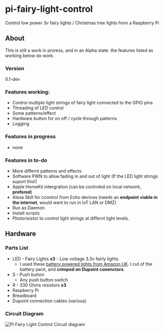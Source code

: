 # pi-fairy-light-control
Control low power 3v fairy lights / Christmas tree lights from a Raspberry Pi

## About
This is still a work in proress, and in an Alpha state. the features listed as working below do work.
### Version
0.1-dev
### Features working:
* Control multiple light strings of fairy light connected to the GPIO pins
* Threading of LED control
* Some patterns/effect
* Hardware button for on off / cycle through patterns
* Logging
### Features in progress
* none
### Features in to-do
* More differnt patterns and effects
* Software PWN to allow fading in and out of light (If the LED light strings suport this!)
* Apple HomeKit intergration (can be controled on local network, **prefered**)
* Alexa Skill for ccontrol from Echo devices (needs an **endpoint viable in the internet**, would want to run in IoT LAN or DMZ)
* Run as Daemon
* Install scripts
* Photorisistor to control light strings at differnt light levels.

## Hardware
### Parts List
* LED - Fairy Lights **x3** - Low voltage 3.3v fairly lights.
    * I used these [battery powered lights from Amazon UK](https://www.amazon.co.uk/gp/product/B08FSQDRJX/ref=ppx_yo_dt_b_asin_image_o04_s00?ie=UTF8&psc=1). I cut of the battery pack, and **crimped on Dupoint conenctors**.
* S - Push button
    * Any push button switch
* R - 330 Ohms resistors **x3**
* Raspberry Pi
* Breadboard
* Dupoint connection cables (various)

### Circuit Diagram
![Pi Fairy Light Control Circuit diagram](https://user-images.githubusercontent.com/33297343/100523077-6cd20480-31a5-11eb-9c0d-f8271f841109.png)

